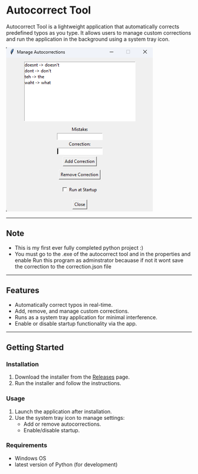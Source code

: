 # Autocorrect Tool

Autocorrect Tool is a lightweight application that automatically corrects predefined typos as you type. It allows users to manage custom corrections and run the application in the background using a system tray icon.

![App Screenshot](Screenshot.png) 

---
## Note
- This is my first ever fully completed python project :)
- You must go to the .exe of the autocorrect tool and in the properties and enable Run this program as adminstrator becauase if not it wont save the correction to the correction.json file
---

## Features
- Automatically correct typos in real-time.
- Add, remove, and manage custom corrections.
- Runs as a system tray application for minimal interference.
- Enable or disable startup functionality via the app.

---

## Getting Started

### Installation
1. Download the installer from the [Releases](https://github.com/MezoDawnHorizon/Autocorrect-Tool/releases) page.
2. Run the installer and follow the instructions.

### Usage
1. Launch the application after installation.
2. Use the system tray icon to manage settings:
   - Add or remove autocorrections.
   - Enable/disable startup.

### Requirements
- Windows OS
- latest version of Python (for development)
